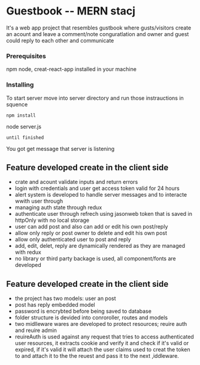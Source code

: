 # Guestbook -- MERN stacj

It's a web app project that resembles gustbook where gusts/visitors create an acount and leave a comment/note conguratlation and owner and guest could reply to each other and communicate


### Prerequisites

npm node, creat-react-app installed in  your machine 

### Installing

To start server move into server directory and run those instrauctions in squence
```
npm install
```
node server.js
```
until finished
```
You got get message that server is listening


## Feature developed create in the client side

- crate and acount validate inputs and return errors
- login with credentials and user get access token valid for 24 hours
- alert system is developed to handle server messages and to interacte wwith user through
- managing auth state through redux 
- authenticate user through refrech using jasonweb token that is saved in httpOnly with no local storage 
- user can add post and also can add or edit his own post/reply
- allow only reply or post owner to delete and edit his own post
- allow only authenticated user to post and reply
- add, edit, delet, reply are dynamically rendered as they are managed with redux
- no library  or third party backage is used, all component/fonts are developed


## Feature developed create in the client side

- the project has two models: user an post
- post has reply embedded model
- password is encrybted before being saved to database
- folder structure is devided into conroroller, routes and models
- two midlleware wares are developed to protect resources; reuire auth and reuire admin
- reuireAuth is used against any request that tries to access authenticated user resources, it extracts cookie and verify it and check if it's valid or expired, if it's valid it will attach the user claims used to creat the token to and attach it to the the reuest and pass it to the next ,iddleware.

